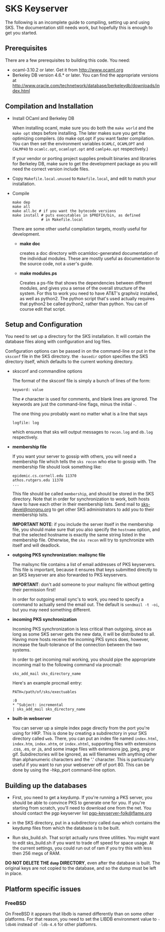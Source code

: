 SKS Keyserver
=============

The following is an incomplete guide to compiling, setting up and using SKS.
The documentation still needs work, but hopefully this is enough to get you
started.

Prerequisites
-------------

There are a few prerequisites to building this code.  You need:

* ocaml-3.10.2 or later.  Get it from <http://www.ocaml.org>
* Berkeley DB version 4.6.* or later.  You can find the 
  appropriate versions at 
  <http://www.oracle.com/technetwork/database/berkeleydb/downloads/index.html>

Compilation and Installation
----------------------------

  * Install OCaml and Berkeley DB

    When installing ocaml, make sure you do both the `make world` and
    the `make opt` steps before installing.  The later makes sure you
    get the optimizing compilers.  (do make opt.opt if you want faster
    compilation.  You can then set the environment variables `OCAMLC`,
    `OCAMLOPT` and `CALMP4O` to `ocamlc.opt`, `ocamlopt.opt` and
    `camlp4o.opt` respectively.)

    If your vendor or porting project supplies prebuilt binaries and
    libraries for Berkeley DB, make sure to get the development
    package as you will need the correct version include files.

  * Copy `Makefile.local.unused` to `Makefile.local`, and edit to
    match your installation.

  * Compile

        make dep
        make all   
        make all.bc # if you want the bytecode versions
        make install # puts executables in $PREFIX/bin, as defined 
                     # in Makefile.local

    There are some other useful compilation targets, mostly useful for
    development.

      - **make doc**
  
        creates a doc directory with ocamldoc-generated documentation
        of the individual modules.  These are mostly useful as
        documentation to the source code, not a user's guide.

      - **make modules.ps**

        Creates a ps-file that shows the dependencies between
        different modules, and gives you a sense of the overall
        structure of the system.  For this to work you need to have
        AT&T's graphviz installed, as well as python2.  The python
        script that's used actually requires that python2 be called
        python2, rather than python.  You can of course edit that
        script.

Setup and Configuration
-----------------------

You need to set up a directory for the SKS installation.  It will
contain the database files along with configuration and log files.

Configuration options can be passed in on the command-line or put in
the `sksconf` file in the SKS directory.  the `-basedir` option
specifies the SKS directory itself, which defaults to the current
working directory.

  * sksconf and commandline options

    The format of the sksconf file is simply a bunch of lines of the
    form:

        keyword: value

    The `#` character is used for comments, and blank lines are
    ignored.  The keywords are just the command-line flags, minus the
    initial `-`.

    The one thing you probably want no matter what is a line that says

        logfile: log

    which ensures that sks will output messages to `recon.log` and
    `db.log` respectively.

  * **membership file**

    If you want your server to gossip with others, you will need a membership
    file which tells the `sks recon` who else to gossip with.  The membership
    file should look something like:

        epidemic.cs.cornell.edu 11370
        athos.rutgers.edu 11370
        ...

    This file should be called `membership`, and should be stored in the SKS
    directory.  Note that in order for synchronization to work, both hosts
    have to have each other in their membership lists.  Send mail to
    <sks-devel@nongnu.org> to get other SKS administrators to add you to 
    their membership lsits.

    **IMPORTANT NOTE**: if you include the server itself in the
    membership file, you should make sure that you also specify the
    `hostname` option, and that the selected hostname is exactly the
    same string listed in the membership file.  Otherwise, the `sks
    recon` will try to synchronize with itself and will deadlock.

  * **outgoing PKS synchronization: mailsync file**

    The mailsync file contains a list of email addresses of PKS
    keyservers.  This file is important, because it ensures that keys
    submitted directly to an SKS keyserver are also forwarded to PKS
    keyservers.

    **IMPORTANT**: don't add someone to your mailsync file without
    getting their permission first!

    In order for outgoing email sync's to work, you need to specify a
    command to actually send the email out.  The default is `sendmail
    -t -oi`, but you may need something different.

  * **incoming PKS synchronization**

    Incoming PKS synchronization is less critical than outgoing,
    since as long as some SKS server gets the new data, it will be
    distributed to all.  Having more hosts receive the incoming PKS
    syncs does, however, increase the fault-tolerance of the
    connection between the two systems.

    In order to get incoming mail working, you should pipe the appropriate
    incoming mail to the following command via procmail:

        sks_add_mail sks_directory_name

    Here's an example procmail entry:

        PATH=/path/of/sks/exectuables

        :0 
        * ^Subject: incremental
        | sks_add_mail sks_directory_name


  * **built-in webserver**

    You can server up a simple index page directly from the port
    you're using for HKP.  This is done by creating a subdirectory in
    your SKS directory called `web`.  There, you can put an index file
    named `index.html`, `index.htm`, `index.xhtm`, or `index.xhtml`,
    supporting files with extensions .css, .es, or .js, and some image
    files with extensions jpg, jpeg, png or gif. Subdirectories will
    be ignored, as will filenames with anything other than
    alphanumeric characters and the '.'  character.  This is
    particularly useful if you want to run your webserver off of port
    80.  This can be done by using the -hkp_port command-line option.


Building up the databases
-------------------------

  - First, you need to get a keydump.  If you're running a PKS server,
    you should be able to convince PKS to generate one for you.  If
    you're starting from scratch, you'll need to download one from the
    net.  You should contact the pgp keyserver list
    <pgp-keyserver-folk@flame.org>

  - in the SKS directory, put in a subdirectory called `dump` which
    contains the keydump files from which the database is to be built.

  - Run sks_build.sh.  That script actually runs three utilities.  You
    might want to edit sks_build.sh if you want to trade off speed for
    space usage.  At the current settings, you could run out of ram if
    you try this with less then 256 megs of RAM.

**DO NOT DELETE THE `dump` DIRECTORY**, even after the database is
built.  The original keys are not copied to the database, and so the
dump must be left in place.

Platform specific issues
------------------------

### FreeBSD ###

On FreeBSD it appears that libdb is named differently than on some
other platforms.  For that reason, you need to set the LIBDB
environment value to `-ldb46` instead of `-ldb-4.6` for other
platfomrs.
